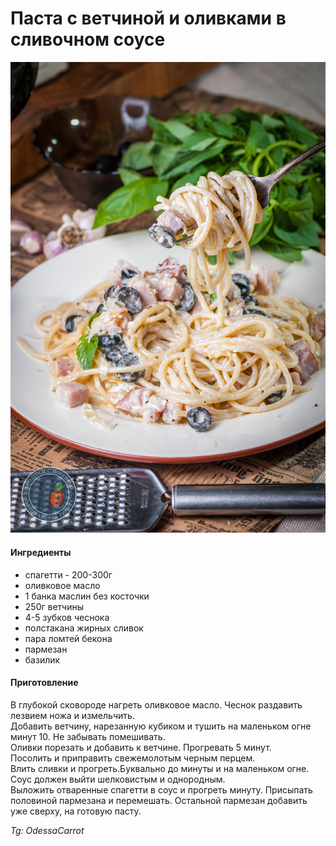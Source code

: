 ﻿---
image: ../../pics/0f844b87f8d1e26e3d0e0.jpg
---
# Паста с ветчиной и оливками в сливочном соусе

![Паста с ветчиной и оливками в сливочном соусе](../../pics/0f844b87f8d1e26e3d0e0.jpg)

#### Ингредиенты

* спагетти - 200-300г
* оливковое масло
* 1 банка маслин без косточки
* 250г ветчины
* 4-5 зубков чеснока
* полстакана жирных сливок
* пара ломтей бекона
* пармезан
* базилик

#### Приготовление

В глубокой сковороде нагреть оливковое масло. Чеснок раздавить лезвием ножа и измельчить.  
Добавить ветчину, нарезанную кубиком и тушить на маленьком огне минут 10. Не забывать помешивать.  
Оливки порезать и добавить к ветчине. Прогревать 5 минут.  
Посолить и приправить свежемолотым черным перцем.  
Влить сливки и прогреть.Буквально до минуты и на маленьком огне. Соус должен выйти шелковистым и однородным.  
Выложить отваренные спагетти в соус и прогреть минуту. Присыпать половиной пармезана и перемешать. Остальной пармезан добавить уже сверху, на готовую пасту.

*Tg: OdessaCarrot*
